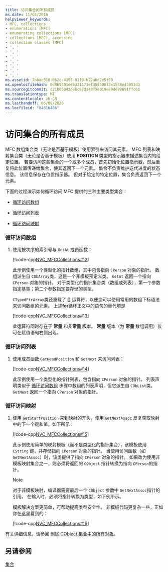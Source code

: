 ```yaml
---
title: 访问集合的所有成员
ms.date: 11/04/2016
helpviewer_keywords:
- MFC, collections
- enumerations [MFC]
- enumerating collections [MFC]
- collections [MFC], accessing
- collection classes [MFC]
- ', '
- ', '
- ', '
- ', '
- ', '
- ', '
- ', '
ms.assetid: 7bbae518-062e-4393-81f9-b22abd2e5f59
ms.openlocfilehash: 0d8b5491ee5321171ef358308f3c1548e43953d3
ms.sourcegitcommit: c21b05042debc97d14875e019ee9d698691ffc0b
ms.translationtype: MT
ms.contentlocale: zh-CN
ms.lasthandoff: 06/09/2020
ms.locfileid: "84616486"
---
```

# <a name="accessing-all-members-of-a-collection"></a>访问集合的所有成员

MFC 数组集合类（无论是否基于模板）使用索引来访问其元素。 MFC 列表和映射集合类（无论是否基于模板）使用 **POSITION** 类型的指示器来描述集合内的给定位置。 若要访问这些集合的一个或多个成员，首先初始化位置指示器，然后重复将此位置传递给集合，使其返回下一个元素。 集合不负责维护迭代进度的状态信息。 该信息保存在位置指示器。 但对于给定的特定位置，集合负责返回下一个元素。

下面的过程演示如何循环访问 MFC 提供的三种主要类型集合：

- [循环访问数组](#_core_to_iterate_an_array)

- [循环访问列表](#_core_to_iterate_a_list)

- [循环访问映射](#_core_to_iterate_a_map)

### <a name="to-iterate-an-array"></a><a name="_core_to_iterate_an_array"></a>循环访问数组

1. 使用按次序的索引号与 `GetAt` 成员函数：

   [!code-cpp[NVC_MFCCollections#12](codesnippet/cpp/accessing-all-members-of-a-collection_1.cpp)]

   此示例使用一个类型化的指针数组，其中包含指向 `CPerson` 对象的指针。 数组派生自 `CObArray`类，这是一个非模板预定义类。 `GetAt` 返回一个指向 `CPerson` 对象的指针。 对于类型化的指针集合类（数组或列表），第一个参数指定基类；第二个参数指定要存储的类型。

   `CTypedPtrArray`类还重载了 **[]** 运算符，以便您可以使用常用的数组下标语法来访问数组的元素。 上述**for**循环正文中的语句的替代项是

   [!code-cpp[NVC_MFCCollections#13](codesnippet/cpp/accessing-all-members-of-a-collection_2.cpp)]

   此运算符同时存在于 **常量** 和非**常量** 版本。 **常量** 版本（为 **常量** 数组调用）仅可在赋值语句右侧出现。

### <a name="to-iterate-a-list"></a><a name="_core_to_iterate_a_list"></a>循环访问列表

1. 使用成员函数 `GetHeadPosition` 和 `GetNext` 来访问列表：

   [!code-cpp[NVC_MFCCollections#14](codesnippet/cpp/accessing-all-members-of-a-collection_3.cpp)]

   此示例使用一个类型化的指针列表，包含指向 `CPerson` 对象的指针。 列表声明类似于 [循环访问数组](#_core_to_iterate_an_array) 步骤中数组的列表声明，但它派生自 `CObList`类。 `GetNext` 返回一个指向 `CPerson` 对象的指针。

### <a name="to-iterate-a-map"></a><a name="_core_to_iterate_a_map"></a>循环访问映射

1. 使用 `GetStartPosition` 来到映射的开头，使用 `GetNextAssoc` 反复获取映射中的下一个键和值，如下所示：

   [!code-cpp[NVC_MFCCollections#15](codesnippet/cpp/accessing-all-members-of-a-collection_4.cpp)]

   此示例使用简单的映射模板（而不是类型化的指针集合），该模板使用 `CString` 键，并存储指向 `CPerson` 对象的指针。 当使用访问函数（如 `GetNextAssoc`）时，该类提供了指向 `CPerson` 对象的指针。 如果改为使用非模板映射集合之一，则必须将返回的 `CObject` 指针转换为指向 `CPerson`的指针。

    > [!NOTE]
    >  对于非模板映射，编译器需要最后一个 `CObject` 参数中 `GetNextAssoc`指针的引用。 在输入时，必须将指针转换为类型，如下例所示。

   模板解决方案更简单，可帮助提高类型安全性。 非模板代码更复杂一些，正如你在这里看到的：

   [!code-cpp[NVC_MFCCollections#16](codesnippet/cpp/accessing-all-members-of-a-collection_5.cpp)]

有关详细信息，请参阅 [删除 CObject 集合中的所有对象](deleting-all-objects-in-a-cobject-collection.md)。

## <a name="see-also"></a>另请参阅

[集合](collections.md)
